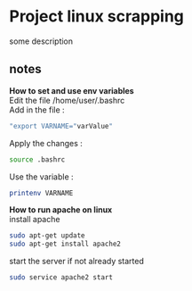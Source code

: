 # Project linux scrapping

some description

## notes

**How to set and use env variables**  
 Edit the file /home/user/.bashrc  
 Add in the file :  
 ```bash
 "export VARNAME="varValue"  
 ```  
Apply the changes :   
```bash
source .bashrc  
```
Use the variable :
```bash
printenv VARNAME
```
  
**How to run apache on linux**  
install apache  
```bash
sudo apt-get update
sudo apt-get install apache2
```  
start the server if not already started
```bash
sudo service apache2 start
```
